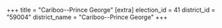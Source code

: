 +++
title = "Cariboo--Prince George"
[extra]
election_id = 41
district_id = "59004"
district_name = "Cariboo--Prince George"
+++
